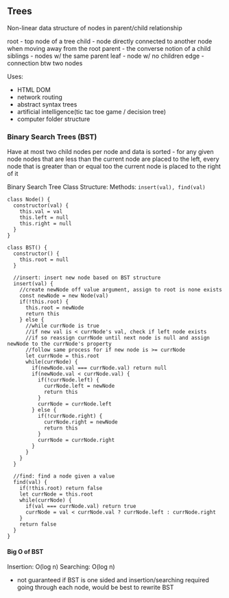 ## Trees

Non-linear data structure of nodes in parent/child relationship

root - top node of a tree
child - node directly connected to another node when moving away from the root
parent - the converse notion of a child
siblings - nodes w/ the same parent
leaf - node w/ no children
edge - connection btw two nodes

Uses:
- HTML DOM
- network routing
- abstract syntax trees
- artificial intelligence(tic tac toe game / decision tree)
- computer folder structure

### Binary Search Trees (BST)

Have at most two child nodes per node and data is sorted - for any given node nodes that are less than the current node are placed to the left, every node that is greater than or equal too the current node is placed to the right of it

Binary Search Tree Class Structure:
Methods: `insert(val), find(val)`
```
class Node() {
  constructor(val) {
    this.val = val
    this.left = null
    this.right = null
  }
}

class BST() {
  constructor() {
    this.root = null
  }

  //insert: insert new node based on BST structure
  insert(val) {
    //create newNode off value argument, assign to root is none exists
    const newNode = new Node(val)
    if(!this.root) {
      this.root = newNode
      return this
    } else {
      //while currNode is true
      //if new val is < currNode's val, check if left node exists
      //if so reassign currNode until next node is null and assign newNode to the currNode's property
      //follow same process for if new node is >= currNode
      let currNode = this.root
      while(currNode) {
        if(newNode.val === currNode.val) return null
        if(newNode.val < currNode.val) {
          if(!currNode.left) {
            currNode.left = newNode
            return this
          }
          currNode = currNode.left
        } else {
          if(!currNode.right) {
            currNode.right = newNode
            return this
          }
          currNode = currNode.right
        }
      }
    }
  }

  //find: find a node given a value
  find(val) {
    if(!this.root) return false
    let currNode = this.root
    while(currNode) {
      if(val === currNode.val) return true
      currNode = val < currNode.val ? currNode.left : currNode.right
    }
    return false
  }
}
```

#### Big O of BST
Insertion: O(log n)
Searching: O(log n)
* not guaranteed if BST is one sided and insertion/searching required going through each node, would be best to rewrite BST 
